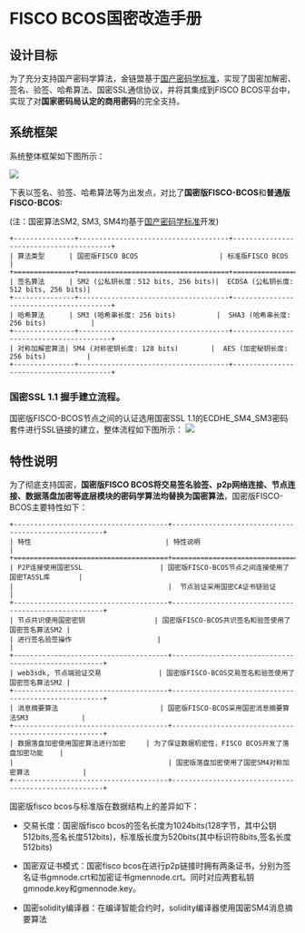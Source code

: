 # FISCO BCOS国密改造手册

## 设计目标

  为了充分支持国产密码学算法，金链盟基于[国产密码学标准](http://www.gmbz.org.cn/main/bzlb.html)，实现了国密加解密、签名、验签、哈希算法、国密SSL通信协议，并将其集成到FISCO BCOS平台中，实现了对**国家密码局认定的商用密码**的完全支持。

## 系统框架

系统整体框架如下图所示：

![](../../../images/guomi/guomishakehand.png)

  下表以签名、验签、哈希算法等为出发点，对比了**国密版FISCO-BCOS**和**普通版FISCO-BCOS:**

  (注：国密算法SM2, SM3, SM4均基于[国产密码学标准](http://www.gmbz.org.cn/main/bzlb.html)开发)

```eval_rst
+---------------+-------------------------------------+----------------------------------------+
| 算法类型      | 国密版FISCO BCOS                    | 标准版FISCO BCOS                       |
+===============+=====================================+========================================+
| 签名算法      | SM2 (公私钥长度：512 bits, 256 bits)|  ECDSA (公私钥长度: 512 bits, 256 bits)|
+---------------+-------------------------------------+----------------------------------------+
| 哈希算法      | SM3 (哈希串长度: 256 bits)          |  SHA3 (哈希串长度: 256 bits)           |
+---------------+-------------------------------------+----------------------------------------+
| 对称加解密算法| SM4 (对称密钥长度: 128 bits)        |  AES (加密秘钥长度: 256 bits)          |
+---------------+-------------------------------------+----------------------------------------+

```

### 国密SSL 1.1 握手建立流程。

国密版FISCO-BCOS节点之间的认证选用国密SSL 1.1的ECDHE_SM4_SM3密码套件进行SSL链接的建立，整体流程如下图所示：
![](../../../images/guomi/ssl1.png)

## 特性说明

为了彻底支持国密，**国密版FISCO BCOS将交易签名验签、p2p网络连接、节点连接、数据落盘加密等底层模块的密码学算法均替换为国密算法**，国密版FISCO-BCOS主要特性如下：

```eval_rst
+--------------------------------------+-----------------------------------------------------+
| 特性                                 | 特性说明                                            |
+======================================+=====================================================+
| P2P连接使用国密SSL                   | 国密版FISCO-BCOS节点之间连接使用了国密TASSL库       |
|                                      |  节点验证采用国密CA证书链验证                       |
+--------------------------------------+-----------------------------------------------------+
| 节点共识使用国密密钥                 | 国密版FISCO-BCOS共识签名和验签使用了国密签名算法SM2 |
| 进行签名验签操作                     |                                                     |
+--------------------------------------+-----------------------------------------------------+
| web3sdk, 节点端验证交易              | 国密版FISCO-BCOS交易签名和验签使用了国密签名算法SM2 |
+--------------------------------------+-----------------------------------------------------+
| 消息摘要算法                         | 国密版FISCO-BCOS采用国密消息摘要算法SM3             |
+--------------------------------------+-----------------------------------------------------+
| 数据落盘加密使用国密算法进行加密     | 为了保证数据机密性，FISCO BCOS开发了落盘加密功能    |
|                                      | 国密版落盘加密使用了国密SM4对称加密算法             |
+--------------------------------------+-----------------------------------------------------+

```

国密版fisco bcos与标准版在数据结构上的差异如下：

* 交易长度：国密版fisco bcos的签名长度为1024bits(128字节，其中公钥512bits,签名长度512bits)，标准版长度为520bits(其中标识符8bits,签名长度512bits)

* 国密双证书模式：国密fisco bcos在进行p2p链接时拥有两条证书，分别为签名证书gmnode.crt和加密证书gmennode.crt。同时对应两套私钥gmnode.key和gmennode.key。

* 国密solidity编译器：在编译智能合约时，solidity编译器使用国密SM4消息摘要算法

